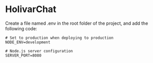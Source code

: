 # HolivarChat

Create a file named .env in the root folder of the project, and add the following code:

```
# Set to production when deploying to production
NODE_ENV=development

# Node.js server configuration
SERVER_PORT=8080
```
